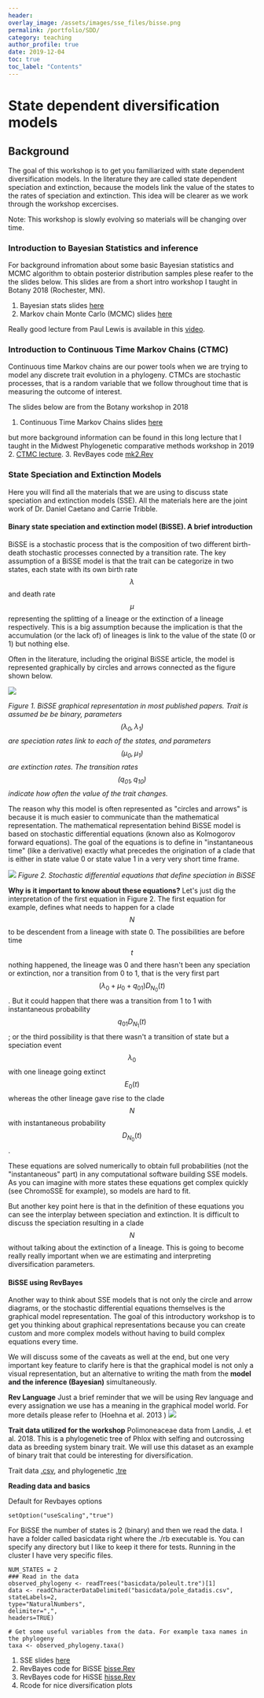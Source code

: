 ```yaml
---
header:
overlay_image: /assets/images/sse_files/bisse.png
permalink: /portfolio/SDD/
category: teaching
author_profile: true
date: 2019-12-04
toc: true
toc_label: "Contents"
---
```


# State dependent diversification models
## Background
The goal of this workshop is to get you familiarized with state dependent diversification models. In the literature they are called state dependent speciation and extinction, because the models link the value of the states to the rates of speciation and extinction. This idea will be clearer as we work through the workshop excercises.

Note: This workshop is slowly evolving so materials will be changing over time.

### Introduction to Bayesian Statistics and inference
For background infromation about some basic Bayesian statistics  and MCMC algorithm to obtain posterior distribution samples plese reafer to the the slides below. This slides are from a short intro workshop I taught in Botany 2018 (Rochester, MN).
1. Bayesian stats slides [here](/assets/docs/bayesianstatsintro.pdf)
2. Markov chain Monte Carlo (MCMC) slides [here](/assets/docs/introMCMC.pdf)

Really good lecture from Paul Lewis  is available in this [video](https://www.youtube.com/watch?v=4PWlnNsfz90).


### Introduction to Continuous Time Markov Chains (CTMC)
Continuous time Markov chains are our power tools when we are trying to model any discrete trait evolution in a phylogeny.  CTMCs are stochastic processes, that is a random variable that we follow throughout time that is measuring the outcome of  interest.

The slides below are from the Botany workshop in 2018
1. Continuous Time Markov Chains slides [here](/assets/docs/introCTMC.pdf)

but more background information can be found in this long lecture that I taught in the Midwest Phylogenetic comparative methods workshop in 2019
2. [CTMC lecture](https://roszenil.github.io/portfolio/ctmc/).
3. RevBayes code [mk2.Rev](/assets/docs/mk2.Rev)


### State Speciation and Extinction Models
Here you will find all the materials that we are using to discuss state speciation and extinction models (SSE). All the materials here are the joint work of Dr. Daniel Caetano and Carrie Tribble.

#### Binary state speciation and extinction model (BiSSE). A brief introduction

BiSSE is a stochastic process that is the composition of two different birth-death stochastic processes connected by a transition rate.  The key assumption of a BiSSE model is that the trait can be categorize in two states, each state with its own birth rate $$\lambda$$ and death rate $$\mu$$ representing the splitting of a lineage or the extinction of a lineage respectively. This is a big assumption because the implication is that the accumulation (or the lack of) of lineages is link to the value of the state (0 or 1) but nothing else.

Often in the literature, including the original BiSSE article, the model is represented graphically by circles and arrows connected as the figure shown below.

![](/assets/images/sse_files/bisse.png)

*Figure 1. BiSSE graphical representation in most published papers. Trait is assumed be be binary, parameters $$(\lambda_0, \lambda_1)$$ are speciation rates link to each of the states, and parameters $$(\mu_0,\mu_1)$$ are extinction rates. The transition rates $$(q_{01},q_{10})$$ indicate how often the value of the trait changes.*

The reason why this model is often represented as "circles and arrows" is because it is much easier to communicate than the mathematical representation. The mathematical representation behind BiSSE model is based on stochastic differential equations (known also as Kolmogorov forward equations). The goal of the equations is to define in "instantaneous time" (like a derivative) exactly what precedes the origination of a clade that is either in state value 0 or state value 1 in a very very short time frame.


![](/assets/images/sse_files/Bisseequations.png)
*Figure 2. Stochastic differential equations that define speciation in BiSSE*

**Why is it important to know about these equations?**
Let's just dig the interpretation of the first equation in Figure 2. The first equation for example, defines what needs to happen for a clade $$N$$ to be descendent from a lineage with state 0. The possibilities are before time $$t$$ nothing happened, the lineage was 0 and there hasn't been any speciation or extinction, nor a transition from 0 to 1, that is the very first part $$(\lambda_0+\mu_0+q_01)D_{N_0}(t)$$. But it could happen that there was a transition from 1 to 1 with instantaneous probability $$q_01D_{N_1}(t)$$; or the third possibility is that there wasn't a transition of state but a speciation event $$\lambda_0$$ with one lineage going extinct $$E_0(t)$$ whereas the other lineage gave rise to the clade $$N$$ with instantaneous probability $$D_{N_0}(t)$$.

These equations are solved numerically to obtain full probabilities (not the "instantaneous" part) in any computational software building SSE models. As you can imagine with more states these equations get complex quickly (see ChromoSSE for example), so models are hard to fit.

But another key point here is that in the definition of these equations you can see the interplay between speciation and extinction. It is difficult to discuss the speciation resulting in a clade $$N$$ without talking about the extinction of a lineage. This is going to become really really important when we are estimating and interpreting diversification parameters.

#### BiSSE using RevBayes
Another way to think about SSE models that is not only the circle and arrow diagrams, or the stochastic differential equations themselves is the graphical model representation. The goal of this introductory workshop is to get you thinking about graphical representations because you can create custom and more complex models without having to build complex equations every time.

We will discuss some of the caveats as well at the end, but one very important key feature to clarify here is that the graphical model is not only a visual representation, but an alternative to writing the math from the **model and the inference (Bayesian)** simultaneously.

**Rev Language**
Just a brief reminder that we will be using Rev language and every assignation we use has a meaning in the graphical model world. For more details please refer to (Hoehna et al. 2013 )
![](/assets/images/sse_files/revlanguage.png)

**Trait data utilized for the workshop**
Polimoneaceae data from Landis, J. et al. 2018. This is a phylogenetic tree of Phlox with selfing and outcrossing data as breeding system binary trait. We will use this dataset as an example of binary trait that could be interesting for diversification.

Trait data [.csv](/assets/docs/pole_datadis.csv), and phylogenetic [.tre](/assets/docs/poleult.tre)

**Reading data and basics**

Default for Revbayes options
```
setOption("useScaling","true")
```

For BiSSE the number of states is 2 (binary) and then we read the data. I have a folder called basicdata right where the ./rb executable is. You can specify any directory but I like to keep it there for tests. Running in the cluster I have very specific files.

```
NUM_STATES = 2
### Read in the data
observed_phylogeny <- readTrees("basicdata/poleult.tre")[1]
data <- readCharacterDataDelimited("basicdata/pole_datadis.csv",
stateLabels=2,
type="NaturalNumbers",
delimiter=",",
headers=TRUE)

# Get some useful variables from the data. For example taxa names in the phylogeny
taxa <- observed_phylogeny.taxa()
```




1. SSE slides [here](/assets/docs/introSSE.pdf)
2. RevBayes code  for BiSSE [bisse.Rev](/assets/docs/bisse.Rev)
3. RevBayes code for HiSSE [hisse.Rev](/assets/docs/hisse.Rev)
4. Rcode for nice diversification plots
